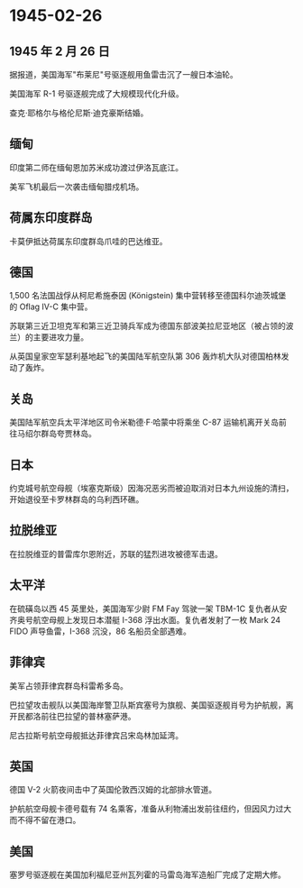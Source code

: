 # 1945-02-26

## 1945 年 2 月 26 日

据报道，美国海军"布莱尼"号驱逐舰用鱼雷击沉了一艘日本油轮。

美国海军 R-1 号驱逐舰完成了大规模现代化升级。

查克·耶格尔与格伦尼斯·迪克豪斯结婚。

## 缅甸

印度第二师在缅甸恩加苏米成功渡过伊洛瓦底江。

美军飞机最后一次袭击缅甸腊戍机场。

## 荷属东印度群岛

卡莫伊抵达荷属东印度群岛爪哇的巴达维亚。

## 德国

1,500 名法国战俘从柯尼希施泰因 (Königstein)
集中营转移至德国科尔迪茨城堡的 Oflag IV-C 集中营。

苏联第三近卫坦克军和第三近卫骑兵军成为德国东部波美拉尼亚地区（被占领的波兰）的主要进攻力量。

从英国皇家空军瑟利基地起飞的美国陆军航空队第 306
轰炸机大队对德国柏林发动了轰炸。

## 关岛

美国陆军航空兵太平洋地区司令米勒德·F·哈蒙中将乘坐 C-87
运输机离开关岛前往马绍尔群岛夸贾林岛。

## 日本

约克城号航空母舰（埃塞克斯级）因海况恶劣而被迫取消对日本九州设施的清扫，开始退役至卡罗林群岛的乌利西环礁。

## 拉脱维亚

在拉脱维亚的普雷库尔恩附近，苏联的猛烈进攻被德军击退。

## 太平洋

在硫磺岛以西 45 英里处，美国海军少尉 FM Fay 驾驶一架 TBM-1C
复仇者从安齐奥号航空母舰上发现日本潜艇 I-368 浮出水面。复仇者发射了一枚
Mark 24 FIDO 声导鱼雷，I-368 沉没，86 名船员全部遇难。

## 菲律宾

美军占领菲律宾群岛科雷希多岛。

巴拉望攻击舰队以美国海岸警卫队斯宾塞号为旗舰、美国驱逐舰肖号为护航舰，离开民都洛前往巴拉望的普林塞萨港。

尼古拉斯号航空母舰抵达菲律宾吕宋岛林加延湾。

## 英国

德国 V-2 火箭夜间击中了英国伦敦西汉姆的北部排水管道。

护航航空母舰卡德号载有 74
名乘客，准备从利物浦出发前往纽约，但因风力过大而不得不留在港口。

## 美国

塞罗号驱逐舰在美国加利福尼亚州瓦列霍的马雷岛海军造船厂完成了定期大修。

